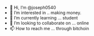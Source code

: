 - 👋 Hi, I’m @joseph0540
- 👀 I’m interested in .. making money.
- 🌱 I’m currently learning ... student
- 💞️ I’m looking to collaborate on ... online
- 📫 How to reach me ... through bitchoin

<!---
joseph0540/joseph0540 is a ✨ special ✨ repository because its `README.md` (this file) appears on your GitHub profile.
You can click the Preview link to take a look at your changes.
--->
